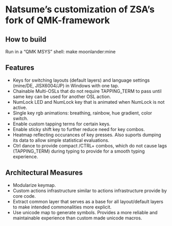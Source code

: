 # Natsume’s customization of ZSA’s fork of QMK-framework

## How to build
Run in a “QMK MSYS” shell:
make moonlander:mine

## Features
- Keys for switching layouts (default layers) and language settings (mine/DE, JISX6004/JP) in Windows with one tap.
- Chainable Multi-OSLs that do not require TAPPING_TERM to pass until same key can be used for another OSL action.
- NumLock LED and NumLock key that is animated when NumLock is not active.
- Single key rgb animations: breathing, rainbow, hue gradient, color switch.
- Enable custom tapping terms for certain keys.
- Enable sticky shift key to further reduce need for key combos.
- Heatmap reflecting occurances of key presses. Also suports dumping its data to allow simple statistical evaluations.
- Ctrl dance to provide compact <key>/CTRL+<key> combos, which do not cause lags (TAPPING_TERM) during typing to provide for a smooth typing experience.

## Architectural Measures
- Modularize keymap.
- Custom actions infrastructure similar to actions infrastructure provide by core code.
- Extract common layer that serves as a base for all layout/default layers to make intended commonalities more explicit.
- Use unicode map to generate symbols. Provides a more reliable and maintainable experience than custom made unicode macros.
